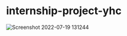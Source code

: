 # internship-project-yhc

![Screenshot 2022-07-19 131244](https://user-images.githubusercontent.com/55374292/179670313-3f3098fc-5c1d-4db4-ac9c-07ef6de38bfb.png)
